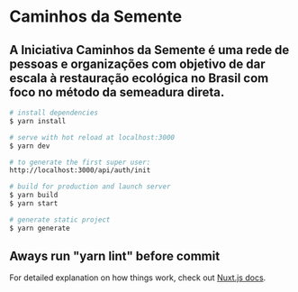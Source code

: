 # Caminhos da Semente

## A Iniciativa Caminhos da Semente é uma rede de pessoas e organizações com objetivo de dar escala à restauração ecológica no Brasil com foco no método da semeadura direta.

```bash
# install dependencies
$ yarn install

# serve with hot reload at localhost:3000
$ yarn dev

# to generate the first super user:
http://localhost:3000/api/auth/init

# build for production and launch server
$ yarn build
$ yarn start

# generate static project
$ yarn generate
```
## Aways run "yarn lint" before commit

For detailed explanation on how things work, check out [Nuxt.js docs](https://nuxtjs.org).
